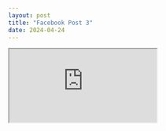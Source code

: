 ```yaml
---
layout: post
title: "Facebook Post 3"
date: 2024-04-24
---
```

<iframe src="https://www.facebook.com/plugins/post.php?href=https%..."></iframe>